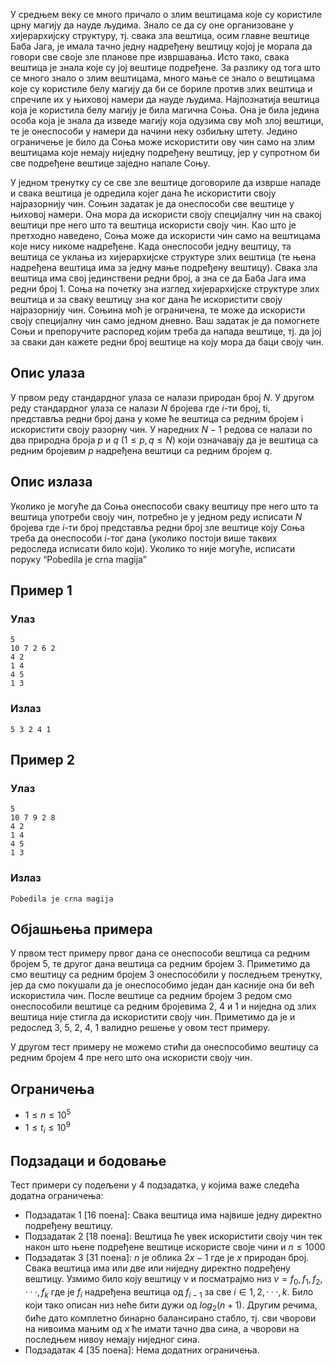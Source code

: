 ﻿
У средњем веку се много причало о злим вештицама коjе су користиле црну магиjу да науде људима. Знало се да су оне организоване у хиjерархиjску структуру, тj. свака зла вештица, осим главне вештице Баба Jага, jе имала тачно jедну надређену вештицу коjоj jе морала да говори све своjе зле планове пре извршавања. Исто тако, свака вештица jе знала коjе су jоj вештице подређене. За разлику од тога што се много знало о злим вештицама, много мање се знало о вештицама коjе су користиле белу магиjу да би се бориле против злих вештица и спречиле их у њиховоj намери да науде људима. Наjпознатиjа вештица коjа jе користила белу магиjу jе била магична Соња. Она jе била jедина особа коjа jе знала да изведе магиjу коjа одузима сву моћ злоj вештици, те jе онеспособи у намери да начини неку озбиљну штету. Jедино ограничење jе било да Соња може искористити ову чин само на злим вештицама коjе немаjу ниjедну подређену вештицу, jер у супротном би све подређене вештице заjедно напале Соњу.

У jедном тренутку су се све зле вештице договориле да изврше нападе и свака вештица jе одредила коjег дана ће искористити своjу наjразорниjу чин. Соњин задатак jе да онеспособи све вештице у њиховоj намери. Она мора да искористи своjу специjалну чин на свакоj вештици пре него што та вештица искористи своjу чин. Као што jе претходно наведено, Соња може да искористи чин само на вештицама коjе нису никоме надређене. Када онеспособи jедну вештицу, та вештица се уклања из хиjерархиjске структуре злих вештица (те њена надређена вештица има за jедну мање подређену вештицу). Свака зла вештица има своj jединствени редни броj, а зна се да Баба Jага има редни броj 1. Соња на почетку зна изглед хиjерархиjске структуре злих вештица и за сваку вештицу зна ког дана ће искористити своjу наjразорниjу чин. Соњина моћ jе ограничена, те може да искористи своjу специjалну чин само jедном дневно. Ваш задатак jе да помогнете Соњи и препоручите распоред коjим треба да напада вештице, тj. да jоj за сваки дан кажете редни броj вештице на коjу мора да баци своjу чин.


## Опис улаза
У првом реду стандардног улаза се налази природан броj $N$. У другом реду стандардног
улаза се налази $N$ броjева где $i$-ти броj, ti, представља редни броj дана у коме ће вештица са редним броjем i искористити своjу разорну чин. У наредних $N − 1$ редова се налази по два природна броjа $p$ и $q$ ($1 ≤ p, q ≤ N$) коjи означаваjу да jе вештица са редним броjевим $p$ надређена вештици са редним броjем $q$.

## Опис излаза
Уколико jе могуће да Соња онеспособи сваку вештицу пре него што та вештица употреби
своjу чин, потребно jе у jедном реду исписати $N$ броjева где $i$-ти броj представља редни броj зле вештице коjу Соња треба да онеспособи $i$-тог дана (уколико постоjи више таквих редоследа исписати било коjи). Уколико то ниjе могуће, исписати поруку “Pobedila je crna magija”

## Пример 1
### Улаз
```
5
10 7 2 6 2
4 2
1 4
4 5
1 3
```

### Излаз
```
5 3 2 4 1
```

## Пример 2
### Улаз
```
5
10 7 9 2 8
4 2
1 4
4 5
1 3
```

### Излаз
```
Pobedila je crna magija
```
## Објашњења примера
У првом тест примеру првог дана се онеспособи вештица са редним броjем 5, те другог дана вештица са редним броjем 3. Приметимо да смо вештицу са редним броjем 3 онеспособили у последњем тренутку, jер да смо покушали да jе онеспособимо jедан дан касниjе она би већ искористила чин. После вештице са редним броjем 3 редом смо онеспособили вештице са редним броjевима 2, 4 и 1 и ниjедна од злих вештица ниjе стигла да искористити своjу чин. Приметимо да jе и редослед 3, 5, 2, 4, 1 валидно решење у овом тест примеру.

У другом тест примеру не можемо стићи да онеспособимо вештицу са редним броjем 4 пре него што она искористи своjу чин.

## Ограничења

* $1 ≤ n ≤ 10^5$
* $1 ≤ t_i ≤ 10^9$

## Подзадаци и бодовање
Тест примери су подељени у 4 подзадатка, у коjима важе следећа додатна
ограничења:
* Подзадатак 1 [16 поена]: Свака вештица има наjвише jедну директно подређену вештицу.
* Подзадатак 2 [18 поена]: Вештица ће увек искористити своjу чин тек након што њене
подређене вештице искористе своjе чини и $n ≤ 1000$
* Подзадатак 3 [31 поена]: $n$ je облика $2 x − 1$ где jе $x$ природан броj. Свака вештица има или две или ниjедну директно подређену вештицу. Узмимо било коjу вештицу v и посматраjмо низ $v = f_0, f_1, f_2, · · · , f_k$ где jе $f_i$ надређена вештица од $f_{i−1}$ за све $i ∈ 1, 2, · · · , k$. Било коjи тако описан низ неће бити дужи од $log_2(n + 1)$. Другим речима, биће дато комплетно бинарно балансирано стабло, тj. сви чворови на нивоима мањим од $x$ ће имати тачно два сина, а чворови на последњем нивоу немаjу ниjедног сина.
* Подзадатак 4 [35 поена]: Нема додатних ограничења.

